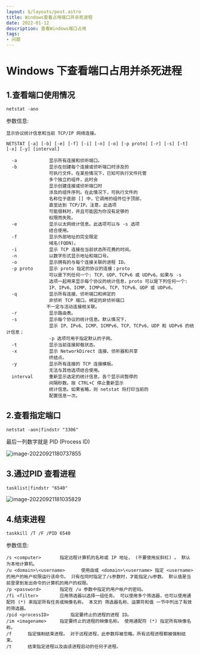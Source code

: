 ```yaml
---
layout: $/layouts/post.astro
title: Windows查看占用端口并杀死进程
date: 2022-01-12
description: 查看Windows端口占用
tags:
- 问题
---
```





# Windows 下查看端口占用并杀死进程



## 1.查看端口使用情况

```
netstat -ano
```

参数信息:

```
显示协议统计信息和当前 TCP/IP 网络连接。

NETSTAT [-a] [-b] [-e] [-f] [-i] [-n] [-o] [-p proto] [-r] [-s] [-t] [-x] [-y] [interval]

  -a            显示所有连接和侦听端口。
  -b            显示在创建每个连接或侦听端口时涉及的
                可执行文件。在某些情况下，已知可执行文件托管
                多个独立的组件，此时会
                显示创建连接或侦听端口时
                涉及的组件序列。在此情况下，可执行文件的
                名称位于底部 [] 中，它调用的组件位于顶部，
                直至达到 TCP/IP。注意，此选项
                可能很耗时，并且可能因为你没有足够的
                权限而失败。
  -e            显示以太网统计信息。此选项可以与 -s 选项
                结合使用。
  -f            显示外部地址的完全限定
                域名(FQDN)。
  -i            显示 TCP 连接在当前状态所花费的时间。
  -n            以数字形式显示地址和端口号。
  -o            显示拥有的与每个连接关联的进程 ID。
  -p proto      显示 proto 指定的协议的连接；proto
                可以是下列任何一个: TCP、UDP、TCPv6 或 UDPv6。如果与 -s
                选项一起用来显示每个协议的统计信息，proto 可以是下列任何一个:
                IP、IPv6、ICMP、ICMPv6、TCP、TCPv6、UDP 或 UDPv6。
  -q            显示所有连接、侦听端口和绑定的
                非侦听 TCP 端口。绑定的非侦听端口
               不一定与活动连接相关联。
  -r            显示路由表。
  -s            显示每个协议的统计信息。默认情况下，
                显示 IP、IPv6、ICMP、ICMPv6、TCP、TCPv6、UDP 和 UDPv6 的统计信息；
                -p 选项可用于指定默认的子网。
  -t            显示当前连接卸载状态。
  -x            显示 NetworkDirect 连接、侦听器和共享
                终结点。
  -y            显示所有连接的 TCP 连接模板。
                无法与其他选项结合使用。
  interval      重新显示选定的统计信息，各个显示间暂停的
                间隔秒数。按 CTRL+C 停止重新显示
                统计信息。如果省略，则 netstat 将打印当前的
                配置信息一次。
```



## 2.查看指定端口

```
netstat -aon|findstr "3306"
```

最后一列数字就是 PID (Process ID)

![image-20220921180737855](/assets/windows查看占用的端口并杀死进程/image-20220921180737855.png)



## 3.通过PID 查看进程

```
tasklist|findstr "6540"
```

![image-20220921181035829](/assets/windows查看占用的端口并杀死进程/image-20220921181035829.png)



## 4.结束进程

```
taskkill /T /F /PID 6540
```

参数信息:

```
/s <computer>		指定远程计算机的名称或 IP 地址， (不要使用反斜杠) 。 默认为本地计算机。
/u <domain>\<username>		使用由或 <domain>\<username> 指定 <username> 的用户的帐户权限运行该命令。 只有在同时指定了/s参数时，才能指定/u参数。 默认值是当前登录到发出命令的计算机的用户的权限。
/p <password>		指定在 /u 参数中指定的用户帐户的密码。
/fi <filter>		应用筛选器以选择一组任务。 可以使用多个筛选器，也可以使用通配符 (*) 来指定所有任务或映像名称。 本文的 筛选器名称、运算符和值 一节中列出了有效的筛选器。
/pid <processID>		指定要终止的进程的进程 ID。
/im <imagename>		指定要终止的进程的映像名称。 使用通配符 (*) 指定所有映像名称。
/f		指定强制结束进程。 对于远程进程，此参数将被忽略。所有远程进程都被强制结束。
/t		结束指定进程以及由该进程启动的任何子进程。
```

